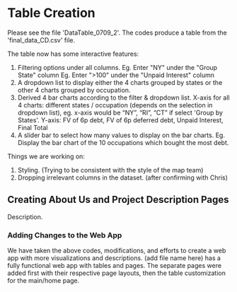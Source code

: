 # Table Creation

Please see the file 'DataTable_0709_2'. 
The codes produce a table from the 'final_data_CD.csv' file.

The table now has some interactive features:
1) Filtering options under all columns.
     Eg. Enter "NY" under the "Group State" column
     Eg. Enter ">100" under the "Unpaid Interest" column
2) A dropdown list to display either the 4 charts grouped by states or the other 4 charts grouped by occupation.
3) Derived 4 bar charts according to the filter & dropdown list.
     X-axis for all 4 charts: different states / occupation (depends on the selection in dropdown list), eg. x-axis would be        “NY”, “RI”, “CT” if select 'Group by States'.
     Y-axis: FV of 6p debt, FV of 6p deferred debt, Unpaid Interest, Final Total
4) A slider bar to select how many values to display on the bar charts.
     Eg. Display the  bar chart of the 10 occupations which bought the most debt.

Things we are working on:
1) Styling. (Trying to be consistent with the style of the map team)
2) Dropping irrelevant columns in the dataset. (after confirming with Chris)


## Creating About Us and Project Description Pages

Description.


### Adding Changes to the Web App

We have taken the above codes, modifications, and efforts to create a web app with more visualizations and descriptions. (add file name here) has a fully functional web app with tables and pages. The separate pages were added first with their respective page layouts, then the table customization for the main/home page.
